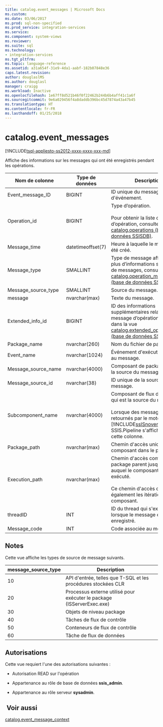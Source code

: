 ```yaml
---
title: catalog.event_messages | Microsoft Docs
ms.custom: 
ms.date: 03/06/2017
ms.prod: sql-non-specified
ms.prod_service: integration-services
ms.service: 
ms.component: system-views
ms.reviewer: 
ms.suite: sql
ms.technology:
- integration-services
ms.tgt_pltfrm: 
ms.topic: language-reference
ms.assetid: a31a654f-31e9-4da1-aabf-182b07848e36
caps.latest.revision: 
author: douglaslMS
ms.author: douglasl
manager: craigg
ms.workload: Inactive
ms.openlocfilehash: 1e67ff8d521b46f0f22462b244b6b4aff41c1a6f
ms.sourcegitcommit: 9e6a029456f4a8daddb396bc45d7874a43a47b45
ms.translationtype: HT
ms.contentlocale: fr-FR
ms.lasthandoff: 01/25/2018
---
```

# <a name="catalogeventmessages"></a>catalog.event_messages
[!INCLUDE[tsql-appliesto-ss2012-xxxx-xxxx-xxx-md](../../includes/tsql-appliesto-ss2012-xxxx-xxxx-xxx-md.md)]

  Affiche des informations sur les messages qui ont été enregistrés pendant les opérations.  
  
|Nom de colonne|Type de données|Description|  
|-----------------|---------------|-----------------|  
|Event_message_ID|BIGINT|ID unique du message d'événement.|  
|Operation_id|BIGINT|Type d’opération.<br /><br /> Pour obtenir la liste des types d’opération, consultez [catalog.operations &#40;base de données SSISDB&#41;](../../integration-services/system-views/catalog-operations-ssisdb-database.md).|  
|Message_time|datetimeoffset(7)|Heure à laquelle le message a été créé.|  
|Message_type|SMALLINT|Type de message affiché. Pour plus d’informations sur les types de messages, consultez [catalog.operation_messages &#40;base de données SSISDB&#41;](../../integration-services/system-views/catalog-operation-messages-ssisdb-database.md).|  
|Message_source_type|SMALLINT|Source du message.|  
|message|nvarchar(max)|Texte du message.|  
|Extended_info_id|BIGINT|ID des informations supplémentaires relatives au message d’opération, trouvé dans la vue [catalog.extended_operation_info &#40;base de données SSISDB&#41;](../../integration-services/system-views/catalog-extended-operation-info-ssisdb-database.md).|  
|Package_name|nvarchar(260)|Nom du fichier de package.|  
|Event_name|nvarchar(1024)|Événement d'exécution associé au message.|  
|Message_source_name|nvarchar(4000)|Composant de package qui est la source du message.|  
|Message_source_id|nvarchar(38)|ID unique de la source du message.|  
|Subcomponent_name|nvarchar(4000)|Composant de flux de données qui est la source du message.<br /><br /> Lorsque des messages sont retournés par le moteur [!INCLUDE[ssISnoversion](../../includes/ssisnoversion-md.md)], SSIS.Pipeline s'affiche dans cette colonne.|  
|Package_path|nvarchar(max)|Chemin d'accès unique du composant dans le package.|  
|Execution_path|nvarchar(max)|Chemin d'accès complet du package parent jusqu'au point auquel le composant est exécuté.<br /><br /> Ce chemin d'accès capture également les itérations d'un composant.|  
|threadID|INT|ID du thread qui s'exécute lorsque le message est enregistré.|  
|Message_code|INT|Code associée au message.|  
  
## <a name="remarks"></a>Notes   
 Cette vue affiche les types de source de message suivants.  
  
|**message_source_type**|Description|  
|-------------------------------|-----------------|  
|10|API d'entrée, telles que T-SQL et les procédures stockées CLR|  
|20|Processus externe utilisé pour exécuter le package (ISServerExec.exe)|  
|30|Objets de niveau package|  
|40|Tâches de flux de contrôle|  
|50|Conteneurs de flux de contrôle|  
|60|Tâche de flux de données|  
  
## <a name="permissions"></a>Autorisations  
 Cette vue requiert l'une des autorisations suivantes :  
  
-   Autorisation READ sur l'opération  
  
-   Appartenance au rôle de base de données **ssis_admin**.  
  
-   Appartenance au rôle serveur **sysadmin**.  
  
## <a name="see-also"></a> Voir aussi  
 [catalog.event_message_context](../../integration-services/system-views/catalog-event-message-context.md)  
  
  

